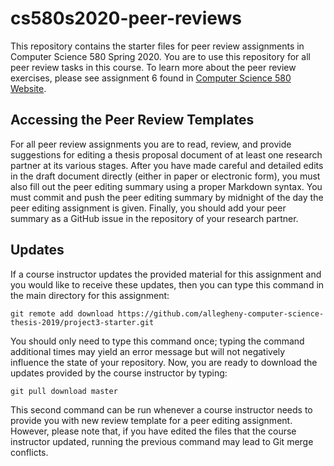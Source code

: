 # cs580s2020-peer-reviews

This repository contains the starter files for peer review assignments in
Computer Science 580 Spring 2020. You are to use this repository for all
peer review tasks in this course.  To learn more about the peer review exercises, please
see assignment 6 found in [Computer Science 580 Website](https://www.cs.allegheny.edu/sites/jjumadinova/teaching/580/assignments.html).

## Accessing the Peer Review Templates

For all peer review assignments you are to read, review, and provide suggestions
for editing a thesis proposal document  of at least one research partner at its various stages.
After you have made careful and detailed edits in the draft document directly
(either in paper or electronic form), you must also fill out the peer editing summary
using a proper Markdown syntax. You must commit and push the peer editing
summary by midnight of the day the peer editing assignment
is given. Finally, you should add your peer summary as a GitHub issue in the
repository of your research partner.

## Updates

If a course instructor updates the provided material for this assignment and
you would like to receive these updates, then you can type this command in the
main directory for this assignment:

```
git remote add download https://github.com/allegheny-computer-science-thesis-2019/project3-starter.git
```

You should only need to type this command once; typing the command additional
times may yield an error message but will not negatively influence the state of
your repository. Now, you are ready to download the updates provided by the
course instructor by typing:

```
git pull download master
```

This second command can be run whenever a course instructor needs to provide you
with new review template for a peer editing assignment. However, please note that, if you have
edited the files that the course instructor updated, running the previous
command may lead to Git merge conflicts.
